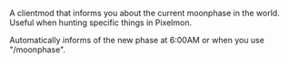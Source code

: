 A clientmod that informs you about the current moonphase in the world. Useful when hunting specific things in Pixelmon.

Automatically informs of the new phase at 6:00AM or when you use "/moonphase".
